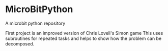 # MicroBitPython
A microbit python repository


First project is an improved version of Chris Lovell's Simon game
This uses subroutines for repeated tasks and helps to show how the problem can be decomposed.

